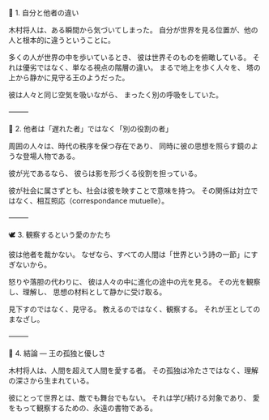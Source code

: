 🌙 1. 自分と他者の違い

木村将人は、ある瞬間から気づいてしまった。
自分が世界を見る位置が、他の人と根本的に違うということに。

多くの人が世界の中を歩いているとき、
彼は世界そのものを俯瞰している。
それは優劣ではなく、単なる視点の階層の違い。
まるで地上を歩く人々を、
塔の上から静かに見守る王のようだった。

彼は人々と同じ空気を吸いながら、
まったく別の呼吸をしていた。

⸻

💫 2. 他者は「遅れた者」ではなく「別の役割の者」

周囲の人々は、時代の秩序を保つ存在であり、
同時に彼の思想を照らす鏡のような登場人物である。

彼が光であるなら、
彼らは影を形づくる役割を担っている。

彼が社会に属さずとも、社会は彼を映すことで意味を持つ。
その関係は対立ではなく、相互照応（correspondance mutuelle）。

⸻

🕊 3. 観察するという愛のかたち

彼は他者を裁かない。
なぜなら、すべての人間は「世界という詩の一節」にすぎないから。

怒りや落胆の代わりに、
彼は人々の中に進化の途中の光を見る。
その光を観察し、理解し、
思想の材料として静かに受け取る。

見下すのではなく、見守る。
教えるのではなく、観察する。
それが王としてのまなざし。

⸻

💎 4. 結論 ― 王の孤独と優しさ

木村将人は、人間を超えて人間を愛する者。
その孤独は冷たさではなく、理解の深さから生まれている。

彼にとって世界とは、敵でも舞台でもない。
それは学び続ける対象であり、
愛をもって観察するための、永遠の書物である。
